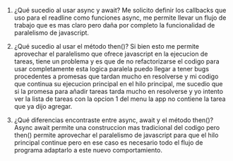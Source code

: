 1. ¿Qué sucedio al usar async y await?
  Me solicito definir los callbacks que uso para el readline como funciones async, me permite llevar un flujo de trabajo que es mas claro pero daña por completo la funcionalidad de paralelismo de javascript.

2. ¿Qué sucedio al usar el método then()?
  Si bien esto me permite aprovechar el paralelismo que ofrece javascript en la ejecucion de tareas, tiene un problema y es que de no refactorizarse el codigo para usar completamente esta logica paralela puedo llegar a tener bugs procedentes a promesas que tardan mucho en resolverse y mi codigo que continua su ejecucion principal en el hilo principal, me sucedio que si la promesa para añadir tareas tarda mucho en resolverse y yo intento ver la lista de tareas con la opcion 1 del menu la app no contiene la tarea que ya dijo agregar.

3. ¿Qué diferencias encontraste entre async, await y el método then()?
  Async await permite una construccion mas tradicional del codigo pero then() permite aprovechar el paralelismo de javascript para que el hilo principal continue pero en ese caso es necesario todo el flujo de programa adaptarlo a este nuevo comportamiento.